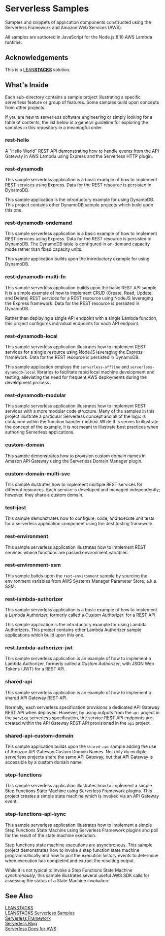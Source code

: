 # Serverless Samples

Samples and snippets of application components constructed using the Serverless Framework and Amazon Web Services (AWS). 

All samples are authored in JavaScript for the Node.js 8.10 AWS Lambda runtime.

## Acknowledgements

This is a [LEAN**STACKS**](https://leanstacks.com/) solution.

## What's Inside

Each sub-directory contains a sample project illustrating a specific serverless feature or group of features. Some samples build upon concepts from other projects. 

If you are new to serverless software engineering or simply looking for a table of contents, the list below is a general guideline for exploring the samples in this repository in a meaningful order.

### rest-hello

A "Hello World" REST API demonstrating how to handle events from the API Gateway in AWS Lambda using Express and the Serverless HTTP plugin.

### rest-dynamodb

This sample serverless application is a basic example of how to implement REST services using Express. Data for the REST resource is persisted in DynamoDB.

This sample application is the introductory example for using DynamoDB. This project contains other DynamoDB sample projects which build upon this one.

### rest-dynamodb-ondemand

This sample serverless application is a basic example of how to implement REST services using Express. Data for the REST resource is persisted in DynamoDB. The DynamoDB table is configured in on-demand capacity mode rather than fixed capacity units.

This sample application builds upon the introductory example for using DynamoDB.

### rest-dynamodb-multi-fn

This sample serverless application builds upon the basic REST API sample. It is a simple example of how to implement CRUD (Create, Read, Update, and Delete) REST services for a REST resource using NodeJS leveraging the Express framework. Data for the REST resource is persisted in DynamoDB.

Rather than deploying a single API endpoint with a single Lambda function, this project configures individual endpoints for each API endpoint.

### rest-dynamodb-local

This sample serverless application illustrates how to implement REST services for a single resource using NodeJS leveraging the Express framework. Data for the REST resource is persisted in DynamoDB.

This sample application employs the `serverless-offline` and `serverless-dynamodb-local` libraries to facilitate rapid local machine development and testing, alleviating the need for frequent AWS deployments during the development process.

### rest-dynamodb-modular

This sample serverless application illustrates how to implement REST services with a more modular code structure. Many of the samples in this project illustrate a particular Serverless concept and all of the logic is contained within the function handler method. While this serves to illustrate the concept of the example, it is not meant to illustrate best practices when authoring Serverless applications.

### custom-domain

This sample demonstrates how to provision custom domain names in Amazon API Gateway using the Serverless Domain Manager plugin.

### custom-domain-multi-svc

This sample illustrates how to implement multiple REST services for different resources. Each service is developed and managed independently; however, they share a custom domain. 

### test-jest

This sample demonstrates how to configure, code, and execute unit tests for a serverless application component using the Jest testing framework.

### rest-environment

This sample serverless application illustrates how to implement REST services whose functions are passed environment variables.

### rest-environment-ssm

This sample builds upon the `rest-environment` sample by sourcing the environment variables from AWS Systems Manager Parameter Store, a.k.a. SSM.

### rest-lambda-authorizer

This sample serverless application is a basic example of how to implement a Lambda Authorizer, formerly called a *Custom Authorizer*, for a REST API.

This sample application is the introductory example for using Lambda Authorizers. This project contains other Lambda Authorizer sample applications which build upon this one.

### rest-lambda-authorizer-jwt

This sample serverless application is an example of how to implement a Lambda Authorizer, formerly called a *Custom Authorizer*, with JSON Web Tokens (JWT) for a REST API.

### shared-api

This sample serverless application is an example of how to implement a shared API Gateway REST API.

Normally, each serverless specification provisions a dedicated API Gateway REST API when deployed. However, by using outputs from the `api` project in the `service` serverless specification, the service REST API endpoints are created within the API Gateway REST API provisioned in the `api` project.

### shared-api-custom-domain

This sample application builds upon the `shared-api` sample adding the use of Amazon API Gateway Custom Domain Names.  Not only do multiple serverless projects share the same API Gateway, but that API Gateway is accessible by a custom domain name.

### step-functions

This sample serverless application illustrates how to implement a simple Step Functions State Machine using Serverless Framework plugins. This project creates a simple state machine which is invoked via an API Gateway event.

### step-functions-api-sync

This sample serverless application illustrates how to implement a simple Step Functions State Machine using Serverless Framework plugins and poll for the result of the state machine execution. 

Step functions state machine executions are asynchronous. This sample project demonstrates how to invoke a step function state machine programmatically and how to poll the execution history events to determine when execution has completed and extract the resulting output.

While it is not typical to invoke a Step Functions State Machine *synchronously*, this sample illustrates several useful AWS SDK calls for assessing the status of a State Machine invokation.

## See Also

[LEANSTACKS][leanstacks]  
[LEANSTACKS Serverless Samples][ls-serverless]  
[Serverless Framework][sls]  
[Serverless Blog][sls-blog]  
[Serverless Docs for AWS][sls-aws]  

[leanstacks]: https://leanstacks.com/ "LEANSTACKS"
[ls-serverless]: https://leanstacks.com/stacks.html#serverless-samples "Serverless Samples | LEANSTACKS"
[sls]: https://serverless.com/ "Serverless Framework"
[sls-blog]: https://serverless.com/blog/ "Blog | Serverless Framework"
[sls-aws]: https://serverless.com/framework/docs/providers/aws/ "AWS Documentation | Serverless Framework"